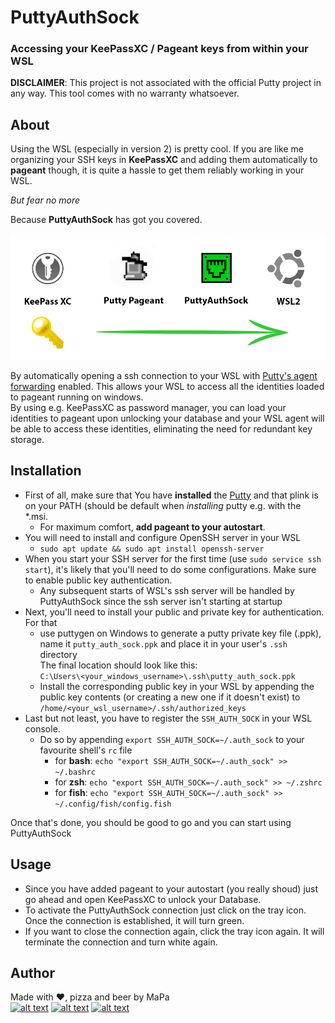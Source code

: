 # PuttyAuthSock
### Accessing your KeePassXC / Pageant keys from within your WSL
**DISCLAIMER**: This project is not associated with the official Putty project in any way. This tool comes with no warranty whatsoever.
## About
  

Using the WSL (especially in version 2) is pretty cool. If you are like me organizing your SSH keys in **KeePassXC** and adding them automatically to **pageant** though, it is quite a hassle to get them reliably working in your WSL.  
  
  
*But fear no more*  

Because **PuttyAuthSock** has got you covered.

![PuttyAuthSock schematic](./schematic.png "PuttyAuthSock schematic")


By automatically opening a ssh connection to your WSL with [Putty's agent forwarding](https://the.earth.li/~sgtatham/putty/0.74/htmldoc/Chapter9.html#pageant-forward) enabled.
This allows your WSL to access all the identities loaded to pageant running on windows.  
By using e.g. KeePassXC as password manager, you can load your identities to pageant upon unlocking your database and your WSL agent will be able to access these identities, eliminating the need for redundant key storage. 

## Installation
- First of all, make sure that You have **installed** the [Putty](https://www.chiark.greenend.org.uk/~sgtatham/putty/latest.html) and that plink is on your PATH (should be default when *installing* putty e.g. with the *.msi.  
  - For maximum comfort, **add pageant to your autostart**.
- You will need to install and configure OpenSSH server in your WSL
  - `sudo apt update && sudo apt install openssh-server`
- When you start your SSH server for the first time (use `sudo service ssh start`), it's likely that you'll need to do some configurations. Make sure to enable public key authentication.
  - Any subsequent starts of WSL's ssh server will be handled by PuttyAuthSock since the ssh server isn't starting at startup
- Next, you'll need to install your public and private key for authentication. For that
  - use puttygen on Windows to generate a putty private key file (.ppk), name it `putty_auth_sock.ppk` and place it in your user's `.ssh` directory  
  The final location should look like this:  
  `C:\Users\<your_windows_username>\.ssh\putty_auth_sock.ppk`
  - Install the corresponding public key in your WSL by appending the public key contents (or creating a new one if it doesn't exist) to `/home/<your_wsl_username>/.ssh/authorized_keys` 
- Last but not least, you have to register the `SSH_AUTH_SOCK` in your WSL console.  
  - Do so by appending `export SSH_AUTH_SOCK=~/.auth_sock` to your favourite shell's `rc` file
    - for **bash**: `echo "export SSH_AUTH_SOCK=~/.auth_sock" >> ~/.bashrc` 
    - for **zsh**: `echo "export SSH_AUTH_SOCK=~/.auth_sock" >> ~/.zshrc` 
    - for **fish**: `echo "export SSH_AUTH_SOCK=~/.auth_sock" >> ~/.config/fish/config.fish` 

Once that's done, you should be good to go and you can start using PuttyAuthSock

## Usage
- Since you have added pageant to your autostart (you really shoud) just go ahead and open KeePassXC to unlock your Database.
- To activate the PuttyAuthSock connection just click on the tray icon. Once the connection is established, it will turn green.
- If you want to close the connection again, click the tray icon again. It will terminate the connection and turn white again.


## Author
Made with &#9829;, pizza and beer by MaPa  
[![alt text][1.1]][1]
[![alt text][2.1]][2]
[![alt text][6.1]][6]

[1]: http://www.twitter.com/mxcd_
[2]: https://www.facebook.com/max.partenfelder
[6]: http://www.github.com/mxcd

[1.1]: http://i.imgur.com/tXSoThF.png (twitter icon with padding)
[2.1]: http://i.imgur.com/P3YfQoD.png (facebook icon with padding)
[6.1]: http://i.imgur.com/0o48UoR.png (github icon with padding)

<!-- Please don't remove this: Grab your social icons from https://github.com/carlsednaoui/gitsocial -->